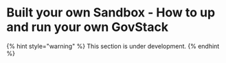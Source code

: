 # Built your own Sandbox - How to up and run your own GovStack

{% hint style="warning" %}
This section is under development.
{% endhint %}